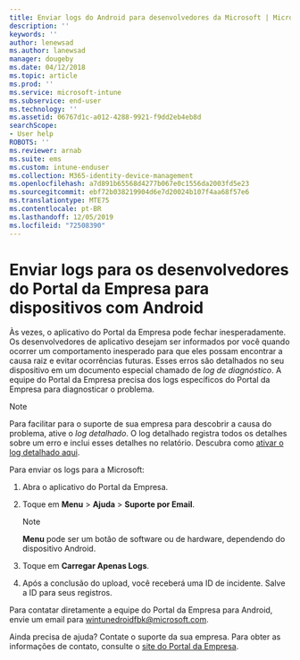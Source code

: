 ```yaml
---
title: Enviar logs do Android para desenvolvedores da Microsoft | Microsoft Docs
description: ''
keywords: ''
author: lenewsad
ms.author: lanewsad
manager: dougeby
ms.date: 04/12/2018
ms.topic: article
ms.prod: ''
ms.service: microsoft-intune
ms.subservice: end-user
ms.technology: ''
ms.assetid: 06767d1c-a012-4288-9921-f9dd2eb4eb8d
searchScope:
- User help
ROBOTS: ''
ms.reviewer: arnab
ms.suite: ems
ms.custom: intune-enduser
ms.collection: M365-identity-device-management
ms.openlocfilehash: a7d891b65568d4277b067e0c1556da2003fd5e23
ms.sourcegitcommit: ebf72b038219904d6e7d20024b107f4aa68f57e6
ms.translationtype: MTE75
ms.contentlocale: pt-BR
ms.lasthandoff: 12/05/2019
ms.locfileid: "72508390"
---
```

# <a name="send-logs-to-the-company-portal-developers-for-android-devices"></a>Enviar logs para os desenvolvedores do Portal da Empresa para dispositivos com Android

Às vezes, o aplicativo do Portal da Empresa pode fechar inesperadamente. Os desenvolvedores de aplicativo desejam ser informados por você quando ocorrer um comportamento inesperado para que eles possam encontrar a causa raiz e evitar ocorrências futuras. Esses erros são detalhados no seu dispositivo em um documento especial chamado de _log de diagnóstico_. A equipe do Portal da Empresa precisa dos logs específicos do Portal da Empresa para diagnosticar o problema.

> [!Note]
> Para facilitar para o suporte de sua empresa para descobrir a causa do problema, ative o _log detalhado_. O log detalhado registra todos os detalhes sobre um erro e inclui esses detalhes no relatório. Descubra como [ativar o log detalhado aqui](use-verbose-logging-to-help-your-it-administrator-fix-device-issues-android.md). 

Para enviar os logs para a Microsoft:

1. Abra o aplicativo do Portal da Empresa.

2. Toque em **Menu** > **Ajuda** > **Suporte por Email**.

    > [!NOTE]
    > **Menu** pode ser um botão de software ou de hardware, dependendo do dispositivo Android.

3. Toque em **Carregar Apenas Logs**.

4. Após a conclusão do upload, você receberá uma ID de incidente. Salve a ID para seus registros.

Para contatar diretamente a equipe do Portal da Empresa para Android, envie um email para <a href="mailto:wintunedroidfbk@microsoft.com?subject=Send logs to Microsoft&body=Describe the issue you are having.">wintunedroidfbk@microsoft.com</a>. 

Ainda precisa de ajuda? Contate o suporte da sua empresa. Para obter as informações de contato, consulte o [site do Portal da Empresa](https://go.microsoft.com/fwlink/?linkid=2010980).
